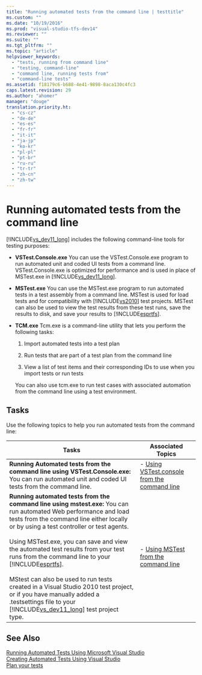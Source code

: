 ```yaml
---
title: "Running automated tests from the command line | testtitle"
ms.custom: ""
ms.date: "10/19/2016"
ms.prod: "visual-studio-tfs-dev14"
ms.reviewer: ""
ms.suite: ""
ms.tgt_pltfrm: ""
ms.topic: "article"
helpviewer_keywords: 
  - "tests, running from command line"
  - "testing, command-line"
  - "command line, running tests from"
  - "command-line tests"
ms.assetid: f18179c6-b688-4e41-9898-8aca130c4fc3
caps.latest.revision: 29
ms.author: "ahomer"
manager: "douge"
translation.priority.ht: 
  - "cs-cz"
  - "de-de"
  - "es-es"
  - "fr-fr"
  - "it-it"
  - "ja-jp"
  - "ko-kr"
  - "pl-pl"
  - "pt-br"
  - "ru-ru"
  - "tr-tr"
  - "zh-cn"
  - "zh-tw"
---
```

# Running automated tests from the command line
[!INCLUDE[vs_dev11_long](../code-quality/includes/vs_dev11_long_md.md)] includes the following command-line tools for testing purposes:  
  
-   **VSTest.Console.exe** You can use the VSTest.Console.exe program to run automated unit and coded UI tests from a command line. VSTest.Console.exe is optimized for performance and is used in place of MSTest.exe in [!INCLUDE[vs_dev11_long](../code-quality/includes/vs_dev11_long_md.md)].  
  
-   **MSTest.exe** You can use the MSTest.exe program to run automated tests in a test assembly from a command line. MSTest is used for load tests and for compatibility with [!INCLUDE[vs2010](../code-quality/includes/vs2010_md.md)] test projects. MSTest can also be used to view the test results from these test runs, save the results to disk, and save your results to [!INCLUDE[esprtfs](../code-quality/includes/esprtfs_md.md)].  
  
-   **TCM.exe** Tcm.exe is a command-line utility that lets you perform the following tasks:  
  
    1.  Import automated tests into a test plan  
  
    2.  Run tests that are part of a test plan from the command line  
  
    3.  View a list of test items and their corresponding IDs to use when you import tests or run tests  
  
     You can also use tcm.exe to run test cases with associated automation from the command line using a test environment.  
  
## Tasks  
 Use the following topics to help you run automated tests from the command line:  
  
|Tasks|Associated Topics|  
|-----------|-----------------------|  
|**Running Automated tests from the command line using VSTest.Console.exe:** You can run automated unit and coded UI tests from the command line.|-   [Using VSTest.console from the command line](../test/using-vstest.console-from-the-command-line.md)|  
|**Running automated tests from the command line using mstest.exe:** You can run automated Web performance and load tests from the command line either locally or by using a test controller or test agents.<br /><br /> Using MSTest.exe, you can save and view the automated test results from your test runs from the command line to your [!INCLUDE[esprtfs](../code-quality/includes/esprtfs_md.md)].<br /><br /> MStest can also be used to run tests created in a Visual Studio 2010 test project, or if you have manually added a .testsettings file to your [!INCLUDE[vs_dev11_long](../code-quality/includes/vs_dev11_long_md.md)] test project type.|-   [Using MSTest from the command line](../test/using-mstest-from-the-command-line.md)|  
  
## See Also  
 [Running Automated Tests Using Microsoft Visual Studio](../test/running-automated-tests-using-microsoft-visual-studio.md)   
 [Creating Automated Tests Using Visual Studio](../test/creating-automated-tests-using-visual-studio.md)   
 [Plan your tests](../test/planning-manual-tests-using-the-web-portal.md)
